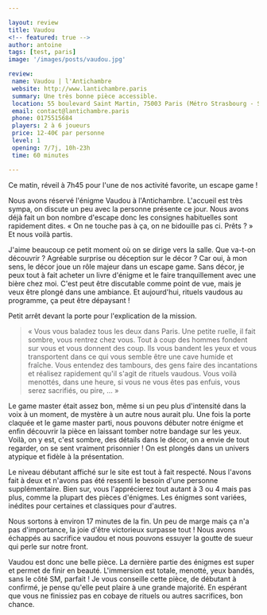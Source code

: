 ```yaml
---

layout: review
title: Vaudou
<!-- featured: true -->
author: antoine
tags: [test, paris]
image: '/images/posts/vaudou.jpg'

review: 
 name: Vaudou | l'Antichambre
 website: http://www.lantichambre.paris
 summary: Une très bonne pièce accessible.
 location: 55 boulevard Saint Martin, 75003 Paris (Métro Strasbourg - Saint Denis)
 email: contact@lantichambre.paris
 phone: 0175515684
 players: 2 à 6 joueurs
 price: 12-40€ par personne
 level: 1
 opening: 7/7j, 10h-23h
 time: 60 minutes

---
```


Ce matin, réveil à 7h45 pour l'une de nos activité favorite, un escape game !

Nous avons réservé l'énigme Vaudou à l'Antichambre. L'accueil est très sympa, on discute un peu avec la personne présente ce jour. Nous avons déjà fait un bon nombre d'escape donc les consignes habituelles sont rapidement dites. « On ne touche pas à ça, on ne bidouille pas ci. Prêts ? » Et nous voilà partis.

J'aime beaucoup ce petit moment où on se dirige vers la salle. Que va-t-on découvrir ? Agréable surprise ou déception sur le décor ? Car oui, à mon sens, le décor joue un rôle majeur dans un escape game. Sans décor, je peux tout à fait acheter un livre d'énigme et le faire tranquillement avec une bière chez moi. C'est peut être discutable comme point de vue, mais je veux être plongé dans une ambiance. Et aujourd'hui, rituels vaudous au programme, ça peut être dépaysant !

Petit arrêt devant la porte pour l'explication de la mission. 

> « Vous vous baladez tous les deux dans Paris. Une petite ruelle, il fait sombre, vous rentrez chez vous. Tout à coup des hommes fondent sur vous et vous donnent des coup. Ils vous bandent les yeux et vous transportent dans ce qui vous semble être une cave humide et fraîche. Vous entendez des tambours, des gens faire des incantations et réalisez rapidement qu'il s'agit de rituels vaudous. Vous voilà menottés, dans une heure, si vous ne vous êtes pas enfuis, vous serez sacrifiés, ou pire, ... »

Le game master était assez bon, même si un peu plus d'intensité dans la voix à un moment, de mystère à un autre nous aurait plu.
Une fois la porte claquée et le game master parti, nous pouvons débuter notre énigme et enfin découvrir la pièce en laissant tomber notre bandage sur les yeux. Voilà, on y est, c'est sombre, des détails dans le décor, on a envie de tout regarder, on se sent vraiment prisonnier ! On est plongés dans un univers atypique et fidèle à la présentation.

Le niveau débutant affiché sur le site est tout à fait respecté. Nous l'avons fait à deux et n'avons pas été ressenti le besoin d'une personne supplémentaire. Bien sur, vous l'apprécierez tout autant à 3 ou 4 mais pas plus, comme la plupart des pièces d'énigmes. Les énigmes sont variées, inédites pour certaines et classiques pour d'autres.

Nous sortons à environ 17 minutes de la fin. Un peu de marge mais ça n'a pas d'importance, la joie d'être victorieux surpasse tout ! Nous avons échappés au sacrifice vaudou et nous pouvons essuyer la goutte de sueur qui perle sur notre front.

Vaudou est donc une belle pièce. La dernière partie des énigmes est super et permet de finir en beauté. L'immersion est totale, menotté, yeux bandés, sans le côté SM, parfait ! Je vous conseille cette pièce, de débutant à confirmé, je pense qu'elle peut plaire à une grande majorité. En espérant que vous ne finissiez pas en cobaye de rituels ou autres sacrifices, bon chance.